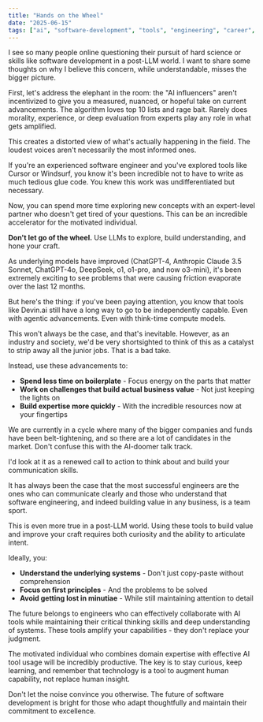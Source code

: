 ```yaml
---
title: "Hands on the Wheel"
date: "2025-06-15"
tags: ["ai", "software-development", "tools", "engineering", "career", "llm"]
---
```


I see so many people online questioning their pursuit of hard science or skills
like software development in a post-LLM world. I want to share some thoughts on
why I believe this concern, while understandable, misses the bigger picture.

<!--more-->

First, let's address the elephant in the room: the "AI influencers" aren't
incentivized to give you a measured, nuanced, or hopeful take on current
advancements. The algorithm loves top 10 lists and rage bait. Rarely does
morality, experience, or deep evaluation from experts play any role in what gets
amplified.

This creates a distorted view of what's actually happening in the field. The
loudest voices aren't necessarily the most informed ones.

If you're an experienced software engineer and you've explored tools like Cursor
or Windsurf, you know it's been incredible not to have to write as much tedious
glue code. You knew this work was undifferentiated but necessary.

Now, you can spend more time exploring new concepts with an expert-level partner
who doesn't get tired of your questions. This can be an incredible accelerator
for the motivated individual.

**Don't let go of the wheel.** Use LLMs to explore, build understanding, and
hone your craft.

As underlying models have improved (ChatGPT-4, Anthropic Claude 3.5 Sonnet,
ChatGPT-4o, DeepSeek, o1, o1-pro, and now o3-mini), it's been extremely exciting
to see problems that were causing friction evaporate over the last 12 months.

But here's the thing: if you've been paying attention, you know that tools like
Devin.ai still have a long way to go to be independently capable. Even with
agentic advancements. Even with think-time compute models.

This won't always be the case, and that's inevitable. However, as an industry
and society, we'd be very shortsighted to think of this as a catalyst to strip
away all the junior jobs. That is a bad take.

Instead, use these advancements to:

- **Spend less time on boilerplate** - Focus energy on the parts that matter
- **Work on challenges that build actual business value** - Not just keeping the
  lights on
- **Build expertise more quickly** - With the incredible resources now at your
  fingertips

We are currently in a cycle where many of the bigger companies and funds have
been belt-tightening, and so there are a lot of candidates in the market. Don't
confuse this with the AI-doomer talk track.

I'd look at it as a renewed call to action to think about and build your
communication skills.

It has always been the case that the most successful engineers are the ones who
can communicate clearly and those who understand that software engineering, and
indeed building value in any business, is a team sport.

This is even more true in a post-LLM world. Using these tools to build value and
improve your craft requires both curiosity and the ability to articulate intent.

Ideally, you:

- **Understand the underlying systems** - Don't just copy-paste without
  comprehension
- **Focus on first principles** - And the problems to be solved
- **Avoid getting lost in minutiae** - While still maintaining attention to
  detail

The future belongs to engineers who can effectively collaborate with AI tools
while maintaining their critical thinking skills and deep understanding of
systems. These tools amplify your capabilities - they don't replace your
judgment.

The motivated individual who combines domain expertise with effective AI tool
usage will be incredibly productive. The key is to stay curious, keep learning,
and remember that technology is a tool to augment human capability, not replace
human insight.

Don't let the noise convince you otherwise. The future of software development
is bright for those who adapt thoughtfully and maintain their commitment to
excellence.
